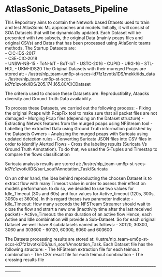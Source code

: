 # AtlasSonic_Datasets_Pipeline
This Repository aims to contain the Network based Dtasets used to train and test AtlasSonic ML approaches and models. Initially, it will consist of SOA Datasets that will be dynamically updated. Each Dataset will be presented with two subsets, the original Data (mainly pcaps files and original CSVs) and Datas that has been processed using AtlaSonic teams methods. 
The Startup Datasets are: <br /> 
                        - CIC-IDS-2017 <br />
                        - CSE-CIC-2018 <br />
                        - UNSW-NB-15
                        - ToN-IoT
                        - BoT-IoT
                        - USTC-2016
                        - CUPID
                        - URG-16
                        - STL-HDL
                        - UKM-IDS20
 The Original Datasets with their mureged Pcaps are stored at: 
                        - /lustre/nlp_team-um6p-st-sccs-id7fz1zvotk/IDS/mekki/ids_data
                        - /lustre/nlp_team-um6p-st-sccs-id7fz1zvotk/IDS/205.174.165.80/CICDataset
 
 The criteria used to choose these Datasets are: Reproductiblity, Ataacks diversity and Ground Truth Data availability.
 
 To process these Datasets, we carried out the following process:
                        - Fixing the original Pcaps with PcapFix tool to make sure that all packet files are not damaged
                        - Murging Pcap files (depending on the Dataset structure)
                        - Extracting Netwok features from the murged pcaps using NFStream tool
                        - Labelling the extracted Data using Ground Truth information published by the Datasets Owners
                        - Analyzing the murged pcaps with Suricata using updated detection rules
                        - Converting Suricata JSON files into CSV files in order to identifiy Alerted Flows 
                        - Cross the labeling results (Suricata Vs Ground Truth Annotation). To do that, we used the 5-Tuples and Timestap to                                  compare the flows classification

Suricata analysis results are stored at: /lustre/nlp_team-um6p-st-sccs-id7fz1zvotk/IDS/suri_souf/Annotation_Task/Suricata

On an other hand, the idea behind reproducting the choosen Dataset is to extract flow with many Timeout value in order to assess their effect on models performance. to do so, we decided to use two values for Idle_Timeout (30s and 60s) and four values for Active_timeout (120s, 300s,  3060s et 3600s). In this regard theses two parameter indicate:
                        - Idle_Timeout: How many seconds the NFSTream Streamer should wait to close the flow and strart a new one (inacttivity time                           after the last received packet)
                        - Active_Timeout: the max duration of an active flow
Hence, each Active and Idle combination will provide a Sub-Dataset. So for each original Dataset we weill have 8 subdatasets named as follows:
                        - 30120, 30300, 3060 and 303600
                        - 60120, 60300, 6060 and 603600
                    
The Datsets processing results are stored at: /lustre/nlp_team-um6p-st-sccs-id7fz1zvotk/IDS/suri_souf/Annotation_Task. Each Dataset file has the following structure:
                        - The NFStream extraction file for each teimout combination
                        - The CSV result file for each teimout combination
                        - The crossing results file
                        ______________________________________________________________________________________
